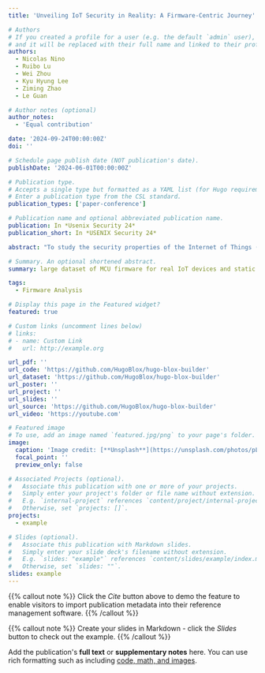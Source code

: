 ```yaml
---
title: 'Unveiling IoT Security in Reality: A Firmware-Centric Journey'

# Authors
# If you created a profile for a user (e.g. the default `admin` user), write the username (folder name) here
# and it will be replaced with their full name and linked to their profile.
authors:
  - Nicolas Nino
  - Ruibo Lu 
  - Wei Zhou
  - Kyu Hyung Lee
  - Ziming Zhao
  - Le Guan

# Author notes (optional)
author_notes:
  - 'Equal contribution'

date: '2024-09-24T00:00:00Z'
doi: ''

# Schedule page publish date (NOT publication's date).
publishDate: '2024-06-01T00:00:00Z'

# Publication type.
# Accepts a single type but formatted as a YAML list (for Hugo requirements).
# Enter a publication type from the CSL standard.
publication_types: ['paper-conference']

# Publication name and optional abbreviated publication name.
publication: In *Usenix Security 24*
publication_short: In *USENIX Security 24*

abstract: "To study the security properties of the Internet of Things (IoT), firmware analysis is crucial. In the past, many works have been focused on analyzing Linux-based firmware. Less known is the security landscape of MCU-based IoT devices, an essential portion of the IoT ecosystem. Existing works on MCU firmware analysis either leverage the companion mobile apps to infer the security properties of the firmware (thus unable to collect low-level properties) or rely on small-scale firmware datasets collected in ad-hoc ways (thus cannot be generalized). To fill this gap, we create a large dataset of MCU firmware for real IoT devices. Our approach statically analyzes how MCU firmware is distributed and then captures the firmware. To reliably recognize the firmware, we develop a firmware signature database, which can match the footprints left in the firmware compilation and packing process. In total, we obtained 8,432 confirmed firmware images (3,692 unique) covering at least 11 chip vendors across 7 known architectures and 2 proprietary architectures. We also conducted a series of static analyses to assess the security properties of this dataset. The result reveals three disconcerting facts: 1) the lack of firmware protection, 2) the existence of N-day vulnerabilities, and 3) the rare adoption of security mitigation."

# Summary. An optional shortened abstract.
summary: large dataset of MCU firmware for real IoT devices and static analyses upon it.

tags:
  - Firmware Analysis

# Display this page in the Featured widget?
featured: true

# Custom links (uncomment lines below)
# links:
# - name: Custom Link
#   url: http://example.org

url_pdf: ''
url_code: 'https://github.com/HugoBlox/hugo-blox-builder'
url_dataset: 'https://github.com/HugoBlox/hugo-blox-builder'
url_poster: ''
url_project: ''
url_slides: ''
url_source: 'https://github.com/HugoBlox/hugo-blox-builder'
url_video: 'https://youtube.com'

# Featured image
# To use, add an image named `featured.jpg/png` to your page's folder.
image:
  caption: 'Image credit: [**Unsplash**](https://unsplash.com/photos/pLCdAaMFLTE)'
  focal_point: ''
  preview_only: false

# Associated Projects (optional).
#   Associate this publication with one or more of your projects.
#   Simply enter your project's folder or file name without extension.
#   E.g. `internal-project` references `content/project/internal-project/index.md`.
#   Otherwise, set `projects: []`.
projects:
  - example

# Slides (optional).
#   Associate this publication with Markdown slides.
#   Simply enter your slide deck's filename without extension.
#   E.g. `slides: "example"` references `content/slides/example/index.md`.
#   Otherwise, set `slides: ""`.
slides: example
---
```


{{% callout note %}}
Click the _Cite_ button above to demo the feature to enable visitors to import publication metadata into their reference management software.
{{% /callout %}}

{{% callout note %}}
Create your slides in Markdown - click the _Slides_ button to check out the example.
{{% /callout %}}

Add the publication's **full text** or **supplementary notes** here. You can use rich formatting such as including [code, math, and images](https://docs.hugoblox.com/content/writing-markdown-latex/).
